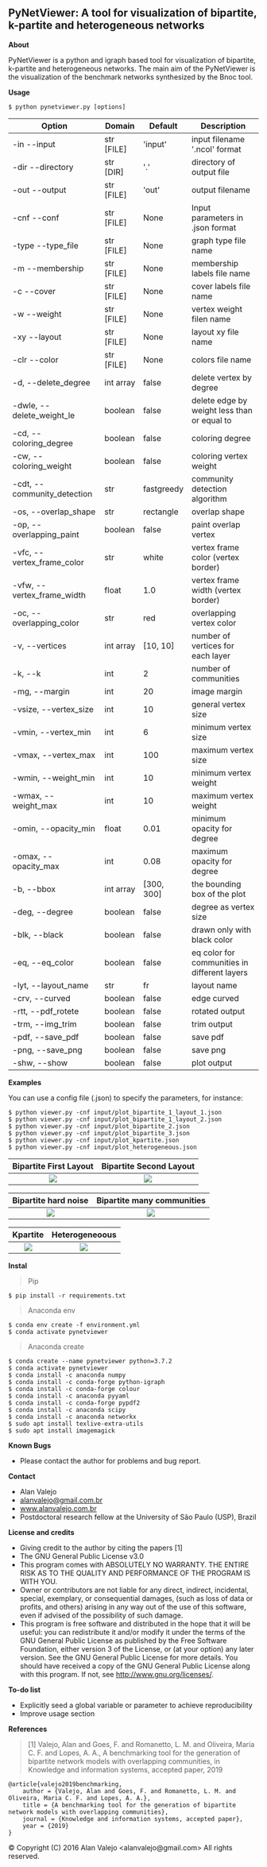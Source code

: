 ## PyNetViewer: A tool for visualization of bipartite, k-partite and heterogeneous networks

**About**

PyNetViewer is a python and igraph based tool for visualization of bipartite, k-partite and heterogeneous networks. The
main aim of the PyNetViewer is the visualization of the benchmark networks synthesized by the Bnoc tool. 

**Usage**

	$ python pynetviewer.py [options]

| Option                      | Domain                | Default        | Description                                  |
| --------------------------- | ----------------------| -------------- | -------------------------------------------- |
| -in --input                 | str [FILE]            | 'input'        | input filename '.ncol' format                |
| -dir --directory            | str [DIR]             | '.'            | directory of output file                     |
| -out --output               | str [FILE]            | 'out'          | output filename                              |
| -cnf --conf                 | str [FILE]            | None           | Input parameters in .json format             |
| -type --type_file           | str [FILE]            | None           | graph type file name                         |
| -m --membership             | str [FILE]            | None           | membership labels file name                  |
| -c --cover                  | str [FILE]            | None           | cover labels file name                       |
| -w --weight                 | str [FILE]            | None           | vertex weight filen name                     |
| -xy --layout                | str [FILE]            | None           | layout xy file name                          |
| -clr --color                | str [FILE]            | None           | colors file name                             |
| -d, --delete_degree         | int array             | false          | delete vertex by degree                      |
| -dwle, --delete_weight_le   | boolean               | false          | delete edge by weight less than or equal to  |
| -cd, --coloring_degree      | boolean               | false          | coloring degree                              |
| -cw, --coloring_weight      | boolean               | false          | coloring vertex weight                       |
| -cdt, --community_detection | str                   | fastgreedy     | community detection algorithm                |
| -os, --overlap_shape        | str                   | rectangle      | overlap shape                                |
| -op, --overlapping_paint    | boolean               | false          | paint overlap vertex                         |
| -vfc, --vertex_frame_color  | str                   | white          | vertex frame color (vertex border)           |
| -vfw, --vertex_frame_width  | float                 | 1.0            | vertex frame width (vertex border)           |
| -oc, --overlapping_color    | str                   | red            | overlapping vertex color                     |
| -v, --vertices              | int array             | [10, 10]       | number of vertices for each layer            |
| -k, --k                     | int                   | 2              | number of communities                        |
| -mg, --margin               | int                   | 20             | image margin                                 |
| -vsize, --vertex_size       | int                   | 10             | general vertex size                          |
| -vmin, --vertex_min         | int                   | 6              | minimum vertex size                          |
| -vmax, --vertex_max         | int                   | 100            | maximum vertex size                          |
| -wmin, --weight_min         | int                   | 10             | minimum vertex weight                        |
| -wmax, --weight_max         | int                   | 10             | maximum vertex weight                        |
| -omin, --opacity_min        | float                 | 0.01           | minimum opacity for degree                   |
| -omax, --opacity_max        | int                   | 0.08           | maximum opacity for degree                   |
| -b, --bbox                  | int array             | [300, 300]     | the bounding box of the plot                 |
| -deg, --degree              | boolean               | false          | degree as vertex size                        |
| -blk, --black               | boolean               | false          | drawn only with black color                  |
| -eq, --eq_color             | boolean               | false          | eq color for communities in different layers |
| -lyt, --layout_name         | str                   | fr             | layout name                                  |
| -crv, --curved              | boolean               | false          | edge curved                                  |
| -rtt, --pdf_rotete         | boolean               | false          | rotated output                               |
| -trm, --img_trim            | boolean               | false          | trim output                                  |
| -pdf, --save_pdf            | boolean               | false          | save pdf                                     |
| -png, --save_png            | boolean               | false          | save png                                     |
| -shw, --show                | boolean               | false          | plot output                                  |

**Examples**

You can use a config file (.json) to specify the parameters, for instance:

	$ python viewer.py -cnf input/plot_bipartite_1_layout_1.json
	$ python viewer.py -cnf input/plot_bipartite_1_layout_2.json
	$ python viewer.py -cnf input/plot_bipartite_2.json
	$ python viewer.py -cnf input/plot_bipartite_3.json
	$ python viewer.py -cnf input/plot_kpartite.json
	$ python viewer.py -cnf input/plot_heterogeneous.json

Bipartite First Layout             | Bipartite Second Layout                 
:---------------------------------:|:----------------------------------------:
![](img/img_bnoc_bipartite_1_layout_1.png) | ![](img/img_bnoc_bipartite_1_layout_2.png)

Bipartite hard noise               | Bipartite many communities                 
:---------------------------------:|:----------------------------------------:
![](img/img_bnoc_bipartite_2.png)  | ![](img/img_bnoc_bipartite_3.png)

Kpartite                           |  Heterogeneoous
:---------------------------------:|:-------------------------------------:
![](img/img_bnoc_kpartite.png)    | ![](img/img_bnoc_heterogeneous.png)

**Instal**

> Pip
    
    $ pip install -r requirements.txt

> Anaconda env

    $ conda env create -f environment.yml
    $ conda activate pynetviewer

> Anaconda create

    $ conda create --name pynetviewer python=3.7.2
    $ conda activate pynetviewer
    $ conda install -c anaconda numpy
    $ conda install -c conda-forge python-igraph
    $ conda install -c conda-forge colour
    $ conda install -c anaconda pyyaml
    $ conda install -c conda-forge pypdf2
    $ conda install -c anaconda scipy
    $ conda install -c anaconda networkx
    $ sudo apt install texlive-extra-utils
    $ sudo apt install imagemagick

**Known Bugs**

- Please contact the author for problems and bug report.

**Contact**

- Alan Valejo
- alanvalejo@gmail.com.br
- www.alanvalejo.com.br
- Postdoctoral research fellow at the University of São Paulo (USP), Brazil

**License and credits**

- Giving credit to the author by citing the papers [1]
- The GNU General Public License v3.0
- This program comes with ABSOLUTELY NO WARRANTY. THE ENTIRE RISK AS TO THE QUALITY AND PERFORMANCE OF THE PROGRAM IS
 WITH YOU.
- Owner or contributors are not liable for any direct, indirect, incidental,
special, exemplary, or consequential damages, (such as loss of data or profits, and others) arising in any way out of
 the use of this software, even if advised of the possibility of such damage.
- This program is free software and distributed in the hope that it will be useful: you can redistribute it and/or
 modify it under the terms of the GNU General Public License as published by the Free Software Foundation, either
  version 3 of the License, or (at your option) any later version. See the GNU General Public License for more
   details. You should have received a copy of the GNU General Public License along with this program. If not, see
    http://www.gnu.org/licenses/.

**To-do list**

- Explicitly seed a global variable or parameter to achieve reproducibility
- Improve usage section

**References**

> [1] Valejo, Alan and Goes, F. and Romanetto, L. M. and Oliveira, Maria C. F. and Lopes, A. A., A benchmarking tool for the generation of bipartite network models with overlapping communities, in Knowledge and information systems, accepted paper, 2019

~~~~~{.bib}
@article{valejo2019benchmarking,
    author = {Valejo, Alan and Goes, F. and Romanetto, L. M. and Oliveira, Maria C. F. and Lopes, A. A.},
    title = {A benchmarking tool for the generation of bipartite network models with overlapping communities},
    journal = {Knowledge and information systems, accepted paper},
    year = {2019}
}
~~~~~

<div class="footer"> &copy; Copyright (C) 2016 Alan Valejo &lt;alanvalejo@gmail.com&gt; All rights reserved.</div>
